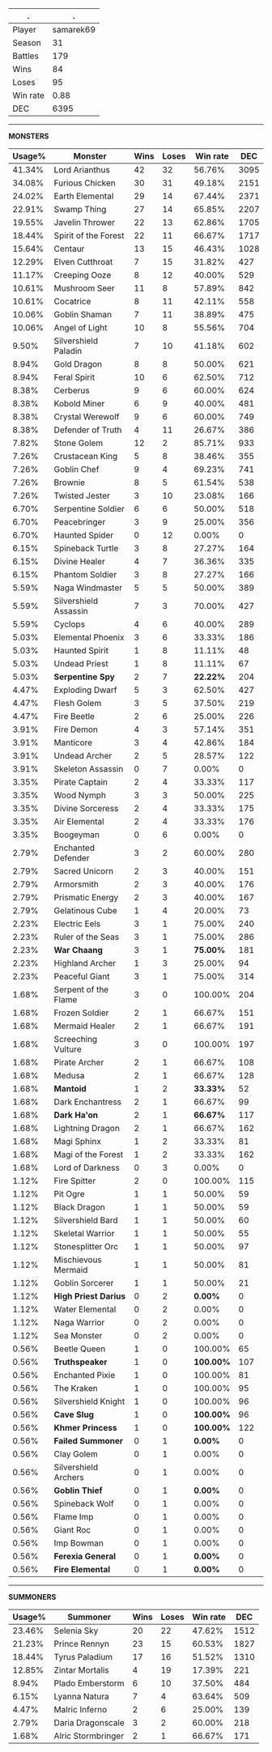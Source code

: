 .|.
|-|-
Player|samarek69
Season|31
Battles|179
Wins|84
Loses|95
Win rate|0.88
DEC|6395

---
**MONSTERS**

Usage%|Monster|Wins|Loses|Win rate|DEC|
-|-|-|-|-|-|
41.34%|Lord Arianthus|42|32|56.76%|3095|
34.08%|Furious Chicken|30|31|49.18%|2151|
24.02%|Earth Elemental|29|14|67.44%|2371|
22.91%|Swamp Thing|27|14|65.85%|2207|
19.55%|Javelin Thrower|22|13|62.86%|1705|
18.44%|Spirit of the Forest|22|11|66.67%|1717|
15.64%|Centaur|13|15|46.43%|1028|
12.29%|Elven Cutthroat|7|15|31.82%|427|
11.17%|Creeping Ooze|8|12|40.00%|529|
10.61%|Mushroom Seer|11|8|57.89%|842|
10.61%|Cocatrice|8|11|42.11%|558|
10.06%|Goblin Shaman|7|11|38.89%|475|
10.06%|Angel of Light|10|8|55.56%|704|
9.50%|Silvershield Paladin|7|10|41.18%|602|
8.94%|Gold Dragon|8|8|50.00%|621|
8.94%|Feral Spirit|10|6|62.50%|712|
8.38%|Cerberus|9|6|60.00%|624|
8.38%|Kobold Miner|6|9|40.00%|481|
8.38%|Crystal Werewolf|9|6|60.00%|749|
8.38%|Defender of Truth|4|11|26.67%|386|
7.82%|Stone Golem|12|2|85.71%|933|
7.26%|Crustacean King|5|8|38.46%|355|
7.26%|Goblin Chef|9|4|69.23%|741|
7.26%|Brownie|8|5|61.54%|538|
7.26%|Twisted Jester|3|10|23.08%|166|
6.70%|Serpentine Soldier|6|6|50.00%|518|
6.70%|Peacebringer|3|9|25.00%|356|
6.70%|Haunted Spider|0|12|0.00%|0|
6.15%|Spineback Turtle|3|8|27.27%|164|
6.15%|Divine Healer|4|7|36.36%|335|
6.15%|Phantom Soldier|3|8|27.27%|166|
5.59%|Naga Windmaster|5|5|50.00%|389|
5.59%|Silvershield Assassin|7|3|70.00%|427|
5.59%|Cyclops|4|6|40.00%|289|
5.03%|Elemental Phoenix|3|6|33.33%|186|
5.03%|Haunted Spirit|1|8|11.11%|48|
5.03%|Undead Priest|1|8|11.11%|67|
5.03%|**Serpentine Spy**|2|7|**22.22%**|204|
4.47%|Exploding Dwarf|5|3|62.50%|427|
4.47%|Flesh Golem|3|5|37.50%|219|
4.47%|Fire Beetle|2|6|25.00%|226|
3.91%|Fire Demon|4|3|57.14%|351|
3.91%|Manticore|3|4|42.86%|184|
3.91%|Undead Archer|2|5|28.57%|122|
3.91%|Skeleton Assassin|0|7|0.00%|0|
3.35%|Pirate Captain|2|4|33.33%|117|
3.35%|Wood Nymph|3|3|50.00%|225|
3.35%|Divine Sorceress|2|4|33.33%|175|
3.35%|Air Elemental|2|4|33.33%|176|
3.35%|Boogeyman|0|6|0.00%|0|
2.79%|Enchanted Defender|3|2|60.00%|280|
2.79%|Sacred Unicorn|2|3|40.00%|151|
2.79%|Armorsmith|2|3|40.00%|176|
2.79%|Prismatic Energy|2|3|40.00%|167|
2.79%|Gelatinous Cube|1|4|20.00%|73|
2.23%|Electric Eels|3|1|75.00%|240|
2.23%|Ruler of the Seas|3|1|75.00%|286|
2.23%|**War Chaang**|3|1|**75.00%**|181|
2.23%|Highland Archer|1|3|25.00%|94|
2.23%|Peaceful Giant|3|1|75.00%|314|
1.68%|Serpent of the Flame|3|0|100.00%|204|
1.68%|Frozen Soldier|2|1|66.67%|151|
1.68%|Mermaid Healer|2|1|66.67%|191|
1.68%|Screeching Vulture|3|0|100.00%|197|
1.68%|Pirate Archer|2|1|66.67%|108|
1.68%|Medusa|2|1|66.67%|128|
1.68%|**Mantoid**|1|2|**33.33%**|52|
1.68%|Dark Enchantress|2|1|66.67%|99|
1.68%|**Dark Ha'on**|2|1|**66.67%**|117|
1.68%|Lightning Dragon|2|1|66.67%|162|
1.68%|Magi Sphinx|1|2|33.33%|81|
1.68%|Magi of the Forest|1|2|33.33%|162|
1.68%|Lord of Darkness|0|3|0.00%|0|
1.12%|Fire Spitter|2|0|100.00%|115|
1.12%|Pit Ogre|1|1|50.00%|59|
1.12%|Black Dragon|1|1|50.00%|59|
1.12%|Silvershield Bard|1|1|50.00%|60|
1.12%|Skeletal Warrior|1|1|50.00%|55|
1.12%|Stonesplitter Orc|1|1|50.00%|97|
1.12%|Mischievous Mermaid|1|1|50.00%|81|
1.12%|Goblin Sorcerer|1|1|50.00%|21|
1.12%|**High Priest Darius**|0|2|**0.00%**|0|
1.12%|Water Elemental|0|2|0.00%|0|
1.12%|Naga Warrior|0|2|0.00%|0|
1.12%|Sea Monster|0|2|0.00%|0|
0.56%|Beetle Queen|1|0|100.00%|65|
0.56%|**Truthspeaker**|1|0|**100.00%**|107|
0.56%|Enchanted Pixie|1|0|100.00%|81|
0.56%|The Kraken|1|0|100.00%|95|
0.56%|Silvershield Knight|1|0|100.00%|96|
0.56%|**Cave Slug**|1|0|**100.00%**|96|
0.56%|**Khmer Princess**|1|0|**100.00%**|122|
0.56%|**Failed Summoner**|0|1|**0.00%**|0|
0.56%|Clay Golem|0|1|0.00%|0|
0.56%|Silvershield Archers|0|1|0.00%|0|
0.56%|**Goblin Thief**|0|1|**0.00%**|0|
0.56%|Spineback Wolf|0|1|0.00%|0|
0.56%|Flame Imp|0|1|0.00%|0|
0.56%|Giant Roc|0|1|0.00%|0|
0.56%|Imp Bowman|0|1|0.00%|0|
0.56%|**Ferexia General**|0|1|**0.00%**|0|
0.56%|**Fire Elemental**|0|1|**0.00%**|0|

---
**SUMMONERS**

Usage%|Summoner|Wins|Loses|Win rate|DEC|
-|-|-|-|-|-|
23.46%|Selenia Sky|20|22|47.62%|1512|
21.23%|Prince Rennyn|23|15|60.53%|1827|
18.44%|Tyrus Paladium|17|16|51.52%|1310|
12.85%|Zintar Mortalis|4|19|17.39%|221|
8.94%|Plado Emberstorm|6|10|37.50%|484|
6.15%|Lyanna Natura|7|4|63.64%|509|
4.47%|Malric Inferno|2|6|25.00%|139|
2.79%|Daria Dragonscale|3|2|60.00%|218|
1.68%|Alric Stormbringer|2|1|66.67%|171|
